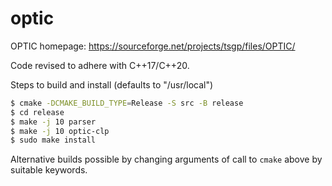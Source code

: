# optic

OPTIC homepage: https://sourceforge.net/projects/tsgp/files/OPTIC/

Code revised to adhere with C++17/C++20. 

Steps to build and install (defaults to "/usr/local")

```bash
$ cmake -DCMAKE_BUILD_TYPE=Release -S src -B release
$ cd release
$ make -j 10 parser
$ make -j 10 optic-clp
$ sudo make install
```

Alternative builds possible by changing arguments of call to `cmake` above by suitable keywords.

